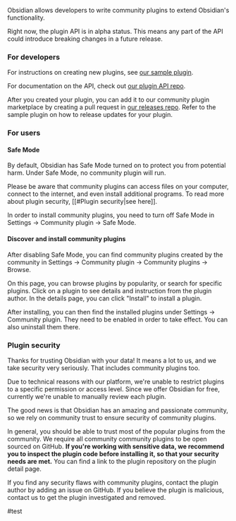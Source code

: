Obsidian allows developers to write community plugins to extend Obsidian's functionality.

Right now, the plugin API is in alpha status. This means any part of the API could introduce breaking changes in a future release.

### For developers

For instructions on creating new plugins, see [our sample plugin](https://github.com/obsidianmd/obsidian-sample-plugin).

For documentation on the API, check out [our plugin API repo](https://github.com/obsidianmd/obsidian-api).

After you created your plugin, you can add it to our community plugin marketplace by creating a pull request in [our releases repo](https://github.com/obsidianmd/obsidian-releases). Refer to the sample plugin on how to release updates for your plugin.

### For users

#### Safe Mode

By default, Obsidian has Safe Mode turned on to protect you from potential harm. Under Safe Mode, no community plugin will run.

Please be aware that community plugins can access files on your computer, connect to the internet, and even install additional programs. To read more about plugin security, [[#Plugin security|see here]].

In order to install community plugins, you need to turn off Safe Mode in Settings -> Community plugin -> Safe Mode.

#### Discover and install community plugins

After disabling Safe Mode, you can find community plugins created by the community in Settings -> Community plugin -> Community plugins -> Browse.

On this page, you can browse plugins by popularity, or search for specific plugins. Click on a plugin to see details and instruction from the plugin author. In the details page, you can click "Install" to install a plugin.

After installing, you can then find the installed plugins under Settings -> Community plugin. They need to be enabled in order to take effect. You can also uninstall them there.

### Plugin security

Thanks for trusting Obsidian with your data! It means a lot to us, and we take security very seriously. That includes community plugins too.

Due to technical reasons with our platform, we're unable to restrict plugins to a specific permission or access level. Since we offer Obsidian for free, currently we're unable to manually review each plugin.

The good news is that Obsidian has an amazing and passionate community, so we rely on community trust to ensure security of community plugins.

In general, you should be able to trust most of the popular plugins from the community. We require all community community plugins to be open sourced on GitHub. **If you're working with sensitive data, we recommend you to inspect the plugin code before installing it, so that your security needs are met.** You can find a link to the plugin repository on the plugin detail page.

If you find any security flaws with community plugins, contact the plugin author by adding an issue on GitHub. If you believe the plugin is malicious, contact us to get the plugin investigated and removed.

#test 